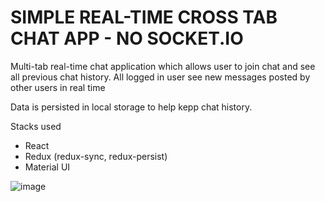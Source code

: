 # SIMPLE REAL-TIME CROSS TAB CHAT APP - NO SOCKET.IO
Multi-tab real-time chat application which allows user to join chat and see all previous chat history.
All logged in user see new messages posted by other users in real time

Data is persisted in local storage to help kepp chat history.

Stacks used
- React
- Redux (redux-sync, redux-persist)
- Material UI

![image](https://user-images.githubusercontent.com/40831389/191793048-fe2a716c-ace8-450e-a582-a17ce72fb95c.png)
